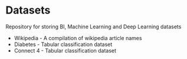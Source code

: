 # Datasets
Repository for storing BI, Machine Learning and Deep Learning datasets

* Wikipedia - A compilation of wikipedia article names
* Diabetes - Tabular classification dataset 
* Connect 4 - Tabular classification dataset
